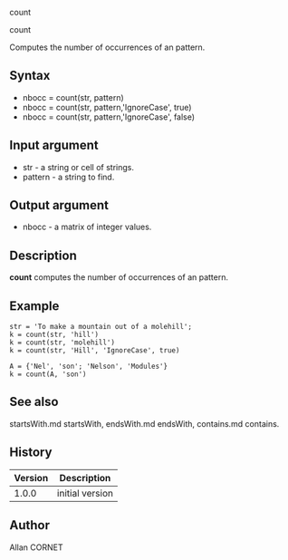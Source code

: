 



count


count

Computes the number of occurrences of an pattern.

## Syntax

- nbocc = count(str, pattern)
- nbocc = count(str, pattern,'IgnoreCase', true)
- nbocc = count(str, pattern,'IgnoreCase', false)

## Input argument

 - str - a string or cell of strings.
 - pattern - a string to find.

## Output argument

 - nbocc - a matrix of integer values.

## Description

<b>count</b> computes the number of occurrences of an pattern.

## Example

```Nelson
str = 'To make a mountain out of a molehill';
k = count(str, 'hill')
k = count(str, 'molehill')
k = count(str, 'Hill', 'IgnoreCase', true)

A = {'Nel', 'son'; 'Nelson', 'Modules'}
k = count(A, 'son')
```

## See also

startsWith.md startsWith, endsWith.md endsWith, contains.md contains.
## History

|Version|Description|
|------|------|
|1.0.0|initial version|


## Author

Allan CORNET



